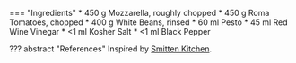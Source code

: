 === "Ingredients"
    * 450 g Mozzarella, roughly chopped
    * 450 g Roma Tomatoes, chopped
    * 400 g White Beans, rinsed
    * 60 ml Pesto
    * 45 ml Red Wine Vinegar
    * <1 ml Kosher Salt
    * <1 ml Black Pepper

??? abstract "References"
    Inspired by [Smitten Kitchen](https://smittenkitchen.com/2009/08/cubed-hacked-caprese/).
